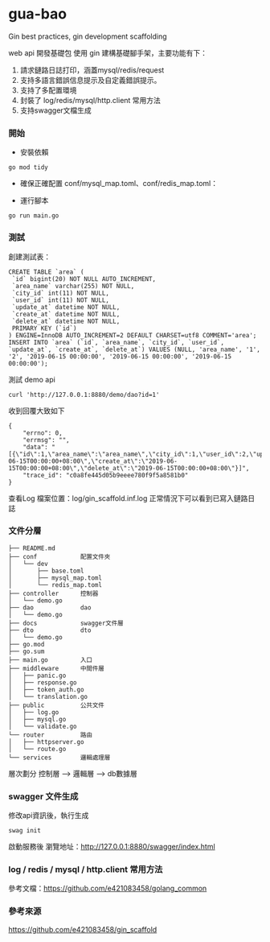 # gua-bao
Gin best practices, gin development scaffolding

 web api 開發基礎包
 使用 gin 建構基礎腳手架，主要功能有下：
1.  請求鏈路日誌打印，涵蓋mysql/redis/request
2.  支持多語言錯誤信息提示及自定義錯誤提示。
3.  支持了多配置環境
4.  封裝了 log/redis/mysql/http.client 常用方法
5.  支持swagger文檔生成

### 開始
- 安裝依賴
```
go mod tidy
```

- 確保正確配置 conf/mysql_map.toml、conf/redis_map.toml：

- 運行腳本
```
go run main.go
```

### 測試
創建測試表：
```
CREATE TABLE `area` (
 `id` bigint(20) NOT NULL AUTO_INCREMENT,
 `area_name` varchar(255) NOT NULL,
 `city_id` int(11) NOT NULL,
 `user_id` int(11) NOT NULL,
 `update_at` datetime NOT NULL,
 `create_at` datetime NOT NULL,
 `delete_at` datetime NOT NULL,
 PRIMARY KEY (`id`)
) ENGINE=InnoDB AUTO_INCREMENT=2 DEFAULT CHARSET=utf8 COMMENT='area';
INSERT INTO `area` (`id`, `area_name`, `city_id`, `user_id`, `update_at`, `create_at`, `delete_at`) VALUES (NULL, 'area_name', '1', '2', '2019-06-15 00:00:00', '2019-06-15 00:00:00', '2019-06-15 00:00:00');
```

測試 demo api
```
curl 'http://127.0.0.1:8880/demo/dao?id=1'
```
收到回覆大致如下
```
{
    "errno": 0,
    "errmsg": "",
    "data": "[{\"id\":1,\"area_name\":\"area_name\",\"city_id\":1,\"user_id\":2,\"update_at\":\"2019-06-15T00:00:00+08:00\",\"create_at\":\"2019-06-15T00:00:00+08:00\",\"delete_at\":\"2019-06-15T00:00:00+08:00\"}]",
    "trace_id": "c0a8fe445d05b9eeee780f9f5a8581b0"
}
```

查看Log
檔案位置：log/gin_scaffold.inf.log
正常情況下可以看到已寫入鏈路日誌

### 文件分層
```
├── README.md
├── conf            配置文件夾
│   └── dev
│       ├── base.toml
│       ├── mysql_map.toml
│       └── redis_map.toml
├── controller      控制器
│   └── demo.go
├── dao             dao
│   └── demo.go
├── docs            swagger文件層
├── dto             dto
│   └── demo.go
├── go.mod
├── go.sum
├── main.go         入口
├── middleware      中間件層
│   ├── panic.go
│   ├── response.go
│   ├── token_auth.go
│   └── translation.go
├── public          公共文件
│   ├── log.go
│   ├── mysql.go
│   └── validate.go
└── router          路由
│   ├── httpserver.go
│   └── route.go
└── services        邏輯處理層
```
層次劃分
控制層 --> 邏輯層 --> db數據層

### swagger 文件生成
修改api資訊後，執行生成
```
swag init
```
啟動服務後
瀏覽地址：http://127.0.0.1:8880/swagger/index.html


### log / redis / mysql / http.client 常用方法

參考文檔：https://github.com/e421083458/golang_common

### 參考來源
https://github.com/e421083458/gin_scaffold
